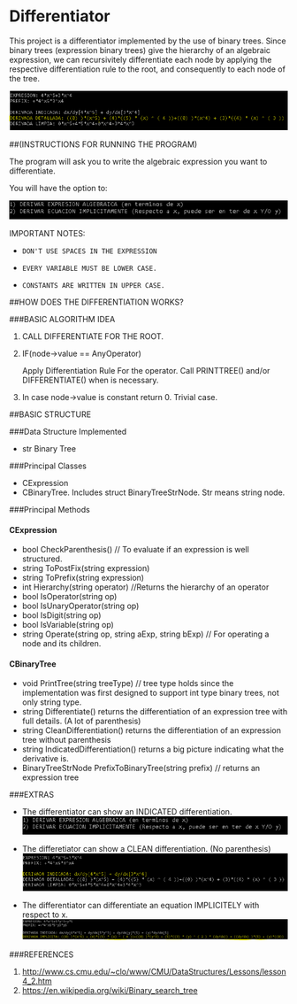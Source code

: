 # Differentiator

This project is a differentiator implemented by the use of binary trees. 
Since binary trees (expression binary trees) give the hierarchy of an algebraic
expression, we can recursivitely differentiate each node by applying the 
respective differentiation rule to the root, and consequently to each node of 
the tree.

![alttext](https://github.com/josealvarez97/Differentiator/blob/master/ScreenShots/Detallada.PNG)

##(INSTRUCTIONS FOR RUNNING THE PROGRAM)

The program will ask you to write the algebraic expression you want to differentiate.

You will have the option to:

![alttext](https://github.com/josealvarez97/Differentiator/blob/master/ScreenShots/Options.PNG)

IMPORTANT NOTES:
-     DON'T USE SPACES IN THE EXPRESSION
-     EVERY VARIABLE MUST BE LOWER CASE.
-     CONSTANTS ARE WRITTEN IN UPPER CASE.



##HOW DOES THE DIFFERENTIATION WORKS?

###BASIC ALGORITHM IDEA

1. CALL DIFFERENTIATE FOR THE ROOT.
2.    IF(node->value == AnyOperator)

      Apply Differentiation Rule For the operator. Call PRINTTREE() and/or DIFFERENTIATE() when is necessary.
3. In case node->value is constant return 0. Trivial case.

##BASIC STRUCTURE

###Data Structure Implemented

- str Binary Tree

###Principal Classes

- CExpression
- CBinaryTree. Includes struct BinaryTreeStrNode. Str means string node.

###Principal Methods

#### CExpression

- bool CheckParenthesis() // To evaluate if an expression is well structured.
- string ToPostFix(string expression)
- string ToPrefix(string expression)
- int Hierarchy(string operator) //Returns the hierarchy of an operator
- bool IsOperator(string op)
- bool IsUnaryOperator(string op)
- bool IsDigit(string op)
- bool IsVariable(string op)
- string Operate(string op, string aExp, string bExp) // For operating a node and its children.

#### CBinaryTree

- void PrintTree(string treeType) // tree type holds since the implementation was first designed to support int type binary trees, not only string type.
- string Differentiate() returns the differentiation of an expression tree with full details. (A lot of parenthesis)
- string CleanDifferentiation() returns the differentiation of an expression tree without parenthesis
- string IndicatedDifferentiation() returns a big picture indicating what the derivative is.
- BinaryTreeStrNode PrefixToBinaryTree(string prefix) // returns an expression tree


###EXTRAS

- The differentiator can show an INDICATED differentiation.
![alttext](https://github.com/josealvarez97/Differentiator/blob/master/ScreenShots/Options.PNG)
- The differetiator can show a CLEAN differentiation. (No parenthesis)
![alttext](https://github.com/josealvarez97/Differentiator/blob/master/ScreenShots/Indicada.PNG)

- The differentiator can differentiate an equation IMPLICITELY with respect to x.
![alttext](https://github.com/josealvarez97/Differentiator/blob/master/ScreenShots/Implicita.PNG)


###REFERENCES
1.    http://www.cs.cmu.edu/~clo/www/CMU/DataStructures/Lessons/lesson4_2.htm
2.    https://en.wikipedia.org/wiki/Binary_search_tree
